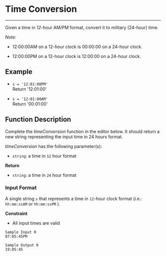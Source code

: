 # Time Conversion
<hr>

Given a time in *12*-hour AM/PM format, convert it to military (24-hour) time.

*Note:*  
- 12:00:00AM on a 12-hour clock is 00:00:00 on a 24-hour clock.

- 12:00:00PM on a 12-hour clock is 12:00:00 on a 24-hour clock.

## Example
- `s = '12:01:00PM'`<br>
   Return '12:01:00'

- `s = '12:01:00AM'`<br>
  Return '00:01:00'

## Function Description

Complete the *timeConversion* function in the editor below. It should return a new string representing the input time in 24 hours format.

*timeConversion* has the following parameter(s):
 - `string`: a time in `12` hour format

**Return** 
- `string`: a time in `24` hour format


### Input Format

A single string `s` that represents a time in `12`-hour clock format (i.e.: `hh:mm:ssAM` or `hh:mm:ssPM` ).

**Constraint**

- All input times are valid

```angular2html
Sample Input 0
07:05:45PM

Sample Output 0
19:05:45
```
